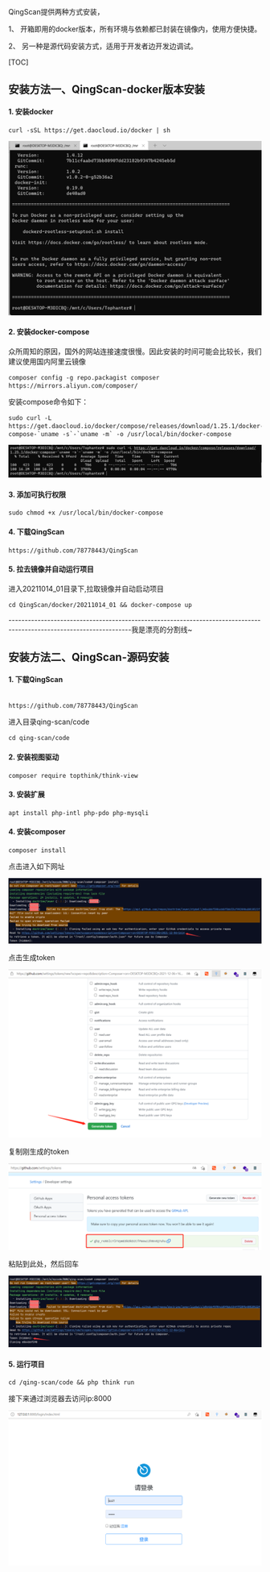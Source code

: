 QingScan提供两种方式安装，

1、 开箱即用的docker版本，所有环境与依赖都已封装在镜像内，使用方便快捷。

2、 另一种是源代码安装方式，适用于开发者边开发边调试。

[TOC]

## 安装方法一、QingScan-docker版本安装

#### 1. 安装docker
```
curl -sSL https://get.daocloud.io/docker | sh
```

![](images/20211203153747.png)

#### 2. 安装docker-compose
众所周知的原因，国外的网站连接速度很慢。因此安装的时间可能会比较长，我们建议使用国内阿里云镜像
```
composer config -g repo.packagist composer https://mirrors.aliyun.com/composer/
```

安装compose命令如下：
```
sudo curl -L https://get.daocloud.io/docker/compose/releases/download/1.25.1/docker-compose-`uname -s`-`uname -m` -o /usr/local/bin/docker-compose
```
![](images/20211203154742.png)

#### 3. 添加可执行权限
```
sudo chmod +x /usr/local/bin/docker-compose
```

#### 4. 下载QingScan
```
https://github.com/78778443/QingScan  
```

#### 5. 拉去镜像并自动运行项目
进入20211014_01目录下,拉取镜像并自动启动项目
```
cd QingScan/docker/20211014_01 && docker-compose up
```






--------------------------------------------------------------------------------------------------------------------我是漂亮的分割线~


##  安装方法二、QingScan-源码安装

#### 1. 下载QingScan
```

https://github.com/78778443/QingScan  
```
进入目录qing-scan/code
```
cd qing-scan/code
```

#### 2. 安装视图驱动
```
composer require topthink/think-view
```

#### 3. 安装扩展
```
apt install php-intl php-pdo php-mysqli
```

#### 4. 安装composer
```
composer install
```

点击进入如下网址

![](images/QQ截图20211206163805.png)

点击生成token

![](images/20211206164002.png)

复制刚生成的token

![](images/20211206164143.png)

粘贴到此处，然后回车

![](images/20211206164420.png)


#### 5. 运行项目
```
cd /qing-scan/code && php think run
```

接下来通过浏览器去访问ip:8000

![](images/20211206164654.png)